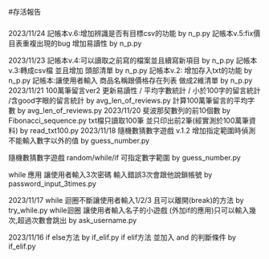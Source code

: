 #存活報告

###
2023/11/24
記帳本v.6:增加辨識是否有目標csv的功能 by n_p.py
記帳本v.5:fix價目表重複出現的bug 增加易讀性 by n_p.py

2023/11/23
記帳本v.4:可以讀取之前寫的檔案並且續寫新項目 by n_p.py 
記帳本v.3:轉成csv檔 並且增加 頭部清單 by n_p.py 
記帳本v.2: 增加存入txt的功能 by n_p.py 
記帳本:讓使用者輸入 商品名稱跟價格存在列表 做成2維清單 by n_p.py 
2023/11/21
100萬筆留言ver2 更新易讀性 / 平均字數統計 / 小於100字的留言統計 /含good字眼的留言統計 by avg_len_of_reviews.py
計算100萬筆留言的平均字數 by avg_len_of_reviews.py
2023/11/20
斐波那契數列的前10個數 by Fibonacci_sequence.py
txt檔只讀取100筆 並只印出前2筆(經實測於100萬筆資料) by read_txt100.py
2023/11/18
隨機數猜數字遊戲 v.1.2 增加指定範圍時偵測 不能輸入數字以外的值 by guess_number.py

隨機數猜數字遊戲 random/while/if 可指定數字範圍 by guess_number.py

while 應用 讓使用者輸入3次密碼 輸入錯誤3次會跟他說鎖帳號 by password_input_3times.py

2023/11/17
while 迴圈不斷讓使用者輸入1/2/3 且可以離開(break)的方法 by try_while.py
while迴圈 讓使用者輸入名子的小遊戲 (外加if的應用)只可以輸入幾次,超過次數會跳出  by ask_username.py

2023/11/16
if else方法 by if_elif.py 
if elif方法 並加入 and 的判斷條件 by if_elif.py
###